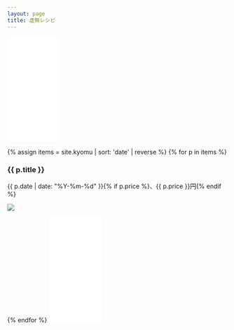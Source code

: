 ```yaml
---
layout: page
title: 虚無レシピ
---
```


<iframe sandbox="allow-popups allow-scripts allow-modals allow-forms allow-same-origin" style="width:120px;height:240px;" marginwidth="0" marginheight="0" scrolling="no" frameborder="0" src="//rcm-fe.amazon-adsystem.com/e/cm?lt1=_blank&bc1=FFFFFF&IS2=1&bg1=FFFFFF&fc1=000000&lc1=0000FF&t=ina6ra-22&language=ja_JP&o=9&p=8&l=as4&m=amazon&f=ifr&ref=as_ss_li_til&asins=4040650018&linkId=b0dd07ca8e57cadc543d6470f78a66b1"></iframe>

{% assign items = site.kyomu | sort: 'date' | reverse %}
{% for p in items %}
<h3>{{ p.title }}</h3>
{{ p.date | date: "%Y-%m-%d" }}{% if p.price %}、{{ p.price }}円{% endif %}<br>
<p>
  <a href="{{ site.baseurl }}{{ p.url }}">
    <img src="https://img.youtube.com/vi/{{ p.vid }}/mqdefault.jpg" />
  </a>
</p>
{% endfor %}

<iframe sandbox="allow-popups allow-scripts allow-modals allow-forms allow-same-origin" style="width:120px;height:240px;" marginwidth="0" marginheight="0" scrolling="no" frameborder="0" src="//rcm-fe.amazon-adsystem.com/e/cm?lt1=_blank&bc1=FFFFFF&IS2=1&bg1=FFFFFF&fc1=000000&lc1=0000FF&t=ina6ra-22&language=ja_JP&o=9&p=8&l=as4&m=amazon&f=ifr&ref=as_ss_li_til&asins=4040650018&linkId=b0dd07ca8e57cadc543d6470f78a66b1"></iframe>
